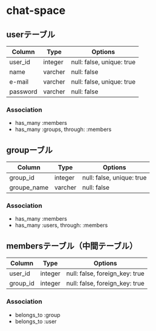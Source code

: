 # chat-space



## userテーブル
|Column|Type|Options|
|------|----|-------|
|user_id|integer|null: false, unique: true|
|name|varcher|null: false|
|e-mail|varcher|null: false, unique: true|
|password|varcher|null: false|

### Association
- has_many :members
- has_many :groups, through: :members


## groupーブル
|Column|Type|Options|
|------|----|-------|
|group_id|integer|null: false, unique: true|
|groupe_name|varcher|null: false|

### Association
- has_many :members
- has_many :users, through: :members


## membersテーブル（中間テーブル）

|Column|Type|Options|
|------|----|-------|
|user_id|integer|null: false, foreign_key: true|
|group_id|integer|null: false, foreign_key: true|

### Association
- belongs_to :group
- belongs_to :user

